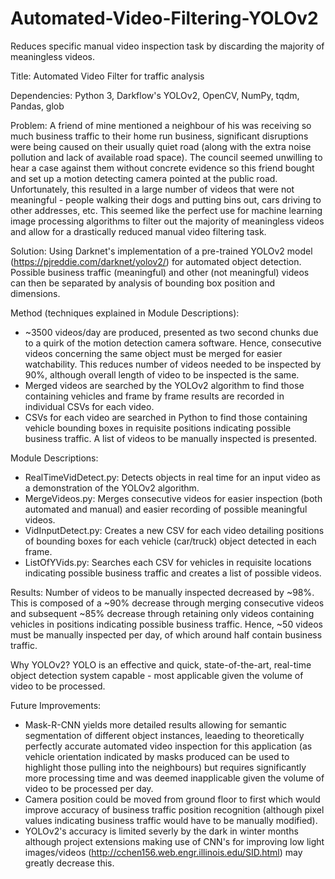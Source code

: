 # Automated-Video-Filtering-YOLOv2
Reduces specific manual video inspection task by discarding the majority of meaningless videos.

Title: Automated Video Filter for traffic analysis

Dependencies: Python 3, Darkflow's YOLOv2, OpenCV, NumPy, tqdm, Pandas, glob

Problem: A friend of mine mentioned a neighbour of his was receiving so much business traffic to their home run business, significant disruptions were being caused on their usually quiet road (along with the extra noise pollution and lack of available road space). The council seemed unwilling to hear a case against them without concrete evidence so this friend bought and set up a motion detecting camera pointed at the public road. Unfortunately, this resulted in a large number of videos that were not meaningful - people walking their dogs and putting bins out, cars driving to other addresses, etc. This seemed like the perfect use for machine learning image processing algorithms to filter out the majority of meaningless videos and allow for a drastically reduced manual video filtering task.

Solution: Using Darknet's implementation of a pre-trained YOLOv2 model (https://pjreddie.com/darknet/yolov2/) for automated object detection. Possible business traffic (meaningful) and other (not meaningful) videos can then be separated by analysis of bounding box position and dimensions.

Method (techniques explained in Module Descriptions):
 - ~3500 videos/day are produced, presented as two second chunks due to a quirk of the motion detection camera software. Hence, consecutive videos concerning the same object must be merged for easier watchability. This reduces number of videos needed to be inspected by 90%, although overall length of video to be inspected is the same.
 - Merged videos are searched by the YOLOv2 algorithm to find those containing vehicles and frame by frame results are recorded in individual CSVs for each video.
 - CSVs for each video are searched in Python to find those containing vehicle bounding boxes in requisite positions indicating possible business traffic. A list of videos to be manually inspected is presented.

Module Descriptions:
 - RealTimeVidDetect.py: Detects objects in real time for an input video as a demonstration of the YOLOv2 algorithm.
 - MergeVideos.py: Merges consecutive videos for easier inspection (both automated and manual) and easier recording of possible meaningful videos.
 - VidInputDetect.py: Creates a new CSV for each video detailing positions of bounding boxes for each vehicle (car/truck) object detected in each frame.
 - ListOfYVids.py: Searches each CSV for vehicles in requisite locations indicating possible business traffic and creates a list of possible videos.

Results: Number of videos to be manually inspected decreased by ~98%. This is composed of a ~90% decrease through merging consecutive videos and subsequent ~85% decrease through retaining only videos containing vehicles in positions indicating possible business traffic. Hence, ~50 videos must be manually inspected per day, of which around half contain business traffic.

Why YOLOv2? YOLO is an effective and quick, state-of-the-art, real-time object detection system capable - most applicable given the volume of video to be processed. 

Future Improvements: 
 - Mask-R-CNN yields more detailed results allowing for semantic segmentation of different object instances, leaeding to theoretically perfectly accurate automated video inspection for this application (as vehicle orientation indicated by masks produced can be used to highlight those pulling into the neighbours) but requires significantly more processing time and was deemed inapplicable given the volume of video to be processed per day.
 - Camera position could be moved from ground floor to first which would improve accuracy of business traffic position recognition (although pixel values indicating business traffic would have to be manually modified). 
 - YOLOv2's accuracy is limited severly by the dark in winter months although project extensions making use of CNN's for improving low light images/videos (http://cchen156.web.engr.illinois.edu/SID.html) may greatly decrease this. 
